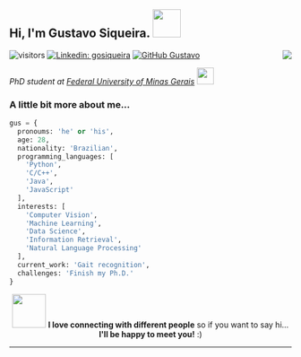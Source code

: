 <h2> Hi, I'm Gustavo Siqueira. <img src="https://media.giphy.com/media/108JHWB1hruZnq/giphy.gif" width="50"></h2>
<img align="right" src="https://media.giphy.com/media/lP8xu5t2DLGG045H8F/giphy.gif">

![visitors](https://visitor-badge.glitch.me/badge?page_id=page.id)
[![Linkedin: gosiqueira](https://img.shields.io/badge/-gosiqueira-blue?style=flat-square&logo=Linkedin&logoColor=white&link=https://www.linkedin.com/in/gosiqueira/)](https://www.linkedin.com/in/gosiqueira/)
[![GitHub Gustavo](https://img.shields.io/github/followers/gosiqueira?label=follow&style=social)](https://github.com/gosiqueira)

<p><em>PhD student at <a href="http://www.ufmg.br">Federal University of Minas Gerais</a> <img src="https://media.giphy.com/media/fYSnHlufseco8Fh93Z/giphy.gif" width="30">
</em></p>


### A little bit more about me...  

```python
gus = {
  pronoums: 'he' or 'his',
  age: 28,
  nationality: 'Brazilian',
  programming_languages: [
    'Python',
    'C/C++',
    'Java',
    'JavaScript'
  ],
  interests: [
    'Computer Vision',
    'Machine Learning',
    'Data Science',
    'Information Retrieval',
    'Natural Language Processing'
  ],
  current_work: 'Gait recognition',
  challenges: 'Finish my Ph.D.'
}
```

<p align="center"><img src="https://media.giphy.com/media/AaUd9dZs5y8qk/giphy.gif" width="60"> <b>I love connecting with different people</b> so if you want to say hi...
<b>I'll be happy to meet you!</b> :)</p>

---
